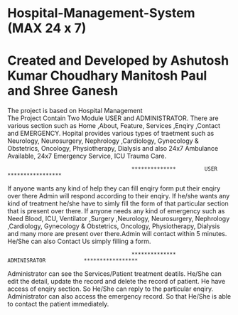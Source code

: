 # Hospital-Management-System (MAX 24 x 7)
# Created and Developed by Ashutosh Kumar Choudhary Manitosh Paul and Shree Ganesh
The project is based on Hospital Management   
The Project Contain Two Module USER and ADMINISTRATOR. There are various section such as Home ,About, Feature, Services ,Enqiry ,Contact and EMERGENCY.
Hopital provides various types of traetment such as Neurology, Neurosurgery, Nephrology ,Cardiology, Gynecology & Obstetrics, Oncology, Physiotherapy, Dialysis and also 24x7 Ambulance Available, 24x7 Emergency Service, ICU Trauma Care.

                                           **************         USER             *****************
                                            
If anyone wants any kind of help they can fill enqiry form put their enqiry over there Admin will respond according to their enqiry. 
If he/she wants any kind of treatment he/she have to simly fill the form of that particular section that is present over there.
If anyone needs any kind of emergency such as Need Blood, ICU, Ventilator ,Surgery ,Neurology, Neurosurgery, Nephrology ,Cardiology, Gynecology & Obstetrics, Oncology, Physiotherapy, Dialysis and many more are present over there.Admin will contact within 5 minutes.
He/She can also Contact Us simply filling a form.

                                           **************         ADMINISRATOR            *****************
                                           
Administrator can see the Services/Patient treatment deatils. He/She can edit the detail, update the record and delete the record of patient.
He have access of enqiry section. So He/She can reply to the particular enqiry.
Administrator can also access the emergency record. So that He/She is able to contact the patient immediately.

                                     
